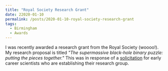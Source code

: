 ```yaml
---
title: "Royal Society Research Grant"
date: 22020-01-10
permalink: /posts/2020-01-10-royal-society-research-grant
tags:
  - Birmingham
  - Awards
---
```


I was recently awarded a research grant from the Royal Society (woooo!). My research proposal is titled *"The supermassive
black-hole binary puzzle: putting the pieces together."* This was in response of a [solicitation](https://royalsociety.org/grants/research-grants/) for early career scientists who are establishing their research group. 